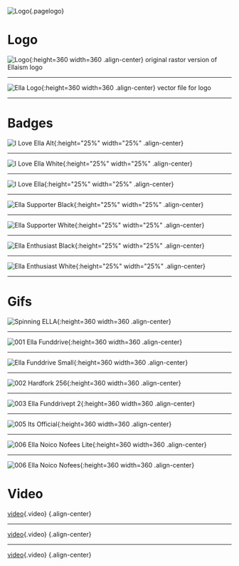 ![Logo](/uploads/logo.png "Logo"){.pagelogo}
<!-- TITLE: Media -->
<!-- SUBTITLE: Ellaism - A stable network with no premine and no dev fees -->

# Logo
![Logo](/uploads/logo.png "Logo"){:height=360 width=360 .align-center}
original rastor version of Ellaism logo  

---

![Ella Logo](/uploads/ella-logo.svg "Ella Logo"){:height=360 width=360 .align-center}
vector file for logo  

---

# Badges
![I Love Ella Alt](/uploads/badges/i-love-ella-alt.png "I Love Ella Alt"){:height="25%" width="25%" .align-center}
  	
---

![I Love Ella White](/uploads/badges/i-love-ella-white.png "I Love Ella White"){:height="25%" width="25%" .align-center}  

---

![I Love Ella](/uploads/badges/i-love-ella.png "I Love Ella"){:height="25%" width="25%" .align-center}  

---

![Ella Supporter Black](/uploads/badges/ella-supporter-black.png "Ella Supporter Black"){:height="25%" width="25%" .align-center}  

---

![Ella Supporter White](/uploads/badges/ella-supporter-white.png "Ella Supporter White"){:height="25%" width="25%" .align-center}  

---

![Ella Enthusiast Black](/uploads/badges/ella-enthusiast-black.png "Ella Enthusiast Black"){:height="25%" width="25%" .align-center}  

---

![Ella Enthusiast White](/uploads/badges/ella-enthusiast-white.png "Ella Enthusiast White"){:height="25%" width="25%" .align-center}  

---
# Gifs
![Spinning ELLA](/uploads/gifs/spinningella.gif "Spinning ELLA"){:height=360 width=360 .align-center}


---
![001 Ella Funddrive](/uploads/gifs/001-ella-funddrive.gif "001 Ella Funddrive"){:height=360 width=360 .align-center}

---
![Ella Funddrive Small](/uploads/gifs/001-ella-funddrive-400.gif "Ella Funddrive"){:height=360 width=360 .align-center}

---
![002 Hardfork 256](/uploads/gifs/002-hardfork-256.gif "002 Hardfork"){:height=360 width=360 .align-center}

---
![003 Ella Funddrivept 2](/uploads/gifs/003-ella-funddrivept-2.gif "003 Ella Funddrivept 2"){:height=360 width=360 .align-center}

---
![005 Its Official](/uploads/gifs/005-its-official.gif "005 Its Official"){:height=360 width=360 .align-center}

---
![006 Ella Noico Nofees Lite](/uploads/gifs/006-ella-noico-nofees-lite.gif "006 Ella Noico Nofees Lite"){:height=360 width=360 .align-center}

---
![006 Ella Noico Nofees](/uploads/gifs/006-ella-noico-nofees.gif "006 Ella Noico Nofees Lite"){:height=360 width=360 .align-center}



# Video

[video](/uploads/video/004-ella-launch.mp4){.video} {.align-center}

---
[video](/uploads/video/005-its-official.mp4 "005 Its Official"){.video} {.align-center}

---
[video](/uploads/video/006-ella-noico-nofees.mp4 "006 Ella Noico Nofees"){.video} {.align-center}
